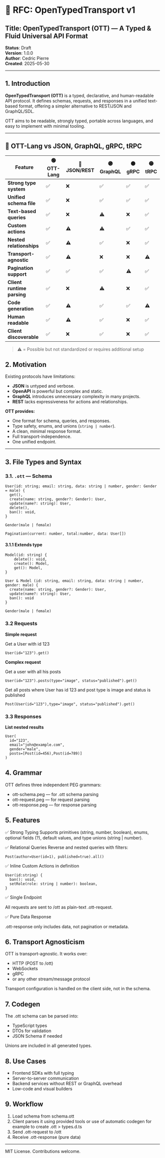 # 📄 RFC: OpenTypedTransport v1

## Title: OpenTypedTransport (OTT) — A Typed & Fluid Universal API Format  
**Status**: Draft  
**Version**: 1.0.0  
**Author**: Cedric Pierre  
**Created**: 2025-05-30

---

## 1. Introduction

**OpenTypedTransport (OTT)** is a typed, declarative, and human-readable API protocol. It defines schemas, requests, and responses in a unified text-based format, offering a simpler alternative to REST/JSON and GraphQL/SDL.

OTT aims to be readable, strongly typed, portable across languages, and easy to implement with minimal tooling.

---

## 🔰 OTT-Lang vs JSON, GraphQL, gRPC, tRPC

| Feature                       | 🟢 OTT-Lang | 🔵 JSON/REST | 🟣 GraphQL | 🟠 gRPC | 🟡 tRPC |
|------------------------------|-------------|--------------|------------|---------|----------|
| **Strong type system**       | ✅           | ❌           | ✅          | ✅       | ✅        |
| **Unified schema file**      | ✅           | ❌           | ✅          | ✅       | ✅        |
| **Text-based queries**       | ✅           | ❌           | ⚠️          | ❌       | ✅        |
| **Custom actions**           | ✅           | ⚠️           | ⚠️          | ✅       | ✅        |
| **Nested relationships**     | ✅           | ⚠️           | ✅          | ❌       | ✅        |
| **Transport-agnostic**       | ✅           | ⚠️           | ❌          | ❌       | ⚠️        |
| **Pagination support**       | ✅           | ✅           | ✅          | ⚠️       | ✅        |
| **Client runtime parsing**   | ✅           | ❌           | ⚠️          | ❌       | ✅        |
| **Code generation**          | ✅           | ⚠️           | ✅          | ✅       | ⚠️        |
| **Human readable**           | ✅           | ⚠️           | ✅          | ❌       | ✅        |
| **Client discoverable**      | ✅           | ❌           | ✅          | ❌       | ✅        |

> ⚠️ = Possible but not standardized or requires additional setup

## 2. Motivation

Existing protocols have limitations:

- **JSON** is untyped and verbose.
- **OpenAPI** is powerful but complex and static.
- **GraphQL** introduces unnecessary complexity in many projects.
- **REST** lacks expressiveness for actions and relationships.

**OTT provides:**

- One format for schema, queries, and responses.
- Type safety, enums, and unions (`string | number`).
- A clean, minimal response format.
- Full transport-independence.
- One unified endpoint.

---

## 3. File Types and Syntax

### 3.1. `.ott` — Schema

```ott
User(id: string; email: string, data: string | number, gender: Gender = male) {
  get(),
  create(name: string, gender?: Gender): User,
  update(name?: string): User,
  delete(),
  ban(): void,
}

Gender(male | female)

Pagination(current: number, total:number, data: User[])
```

#### 3.1.1 Extends type

```ott
Model(id: string) {
    delete(): void,
    create(): Model,
    get(): Model,
}

User & Model (id: string, email: string, data: string | number, gender: male) {
  create(name: string, gender?: Gender): User,
  update(name?: string): User,
  ban(): void
}

Gender(male | female)
```

### 3.2 Requests

**Simple request**

Get a User with id 123

```ott
User(id="123").get()
```

**Complex request**

Get a user with all his posts

```ott
User(id="123").posts(type="image", status="published").get()
```

Get all posts where User has id 123 and post type is image and status is published

```ott
Post(User(id="123"),type="image", status="published").get()
```

### 3.3 Responses

**List nested results**

```ott
User(
  id="123",
  email="john@example.com",
  gender="male",
  posts=[Post(id=456),Post(id=789)]
)
```

## 4. Grammar

OTT defines three independent PEG grammars:

- ott-schema.peg — for .ott schema parsing
- ott-request.peg — for request parsing
- ott-response.peg — for response parsing

## 5. Features

✅ Strong Typing
Supports primitives (string, number, boolean), enums, optional fields (?), default values, and type unions (string | number).

✅ Relational Queries
Reverse and nested queries with filters:

```ott
Post(author=User(id=1), published=true).all()
```

✅ Inline Custom Actions in definition

```
User(id:string) {
  ban(): void,
  setRole(role: string | number): boolean,
}
```

✅ Single Endpoint

All requests are sent to /ott as plain-text .ott-request.

✅ Pure Data Response

.ott-response only includes data, not pagination or metadata.

## 6. Transport Agnosticism

OTT is transport-agnostic. It works over:
- HTTP (POST to /ott)
- WebSockets
- gRPC
- or any other stream/message protocol

Transport configuration is handled on the client side, not in the schema.

## 7. Codegen

The .ott schema can be parsed into:
- TypeScript types
- DTOs for validation
- JSON Schema if needed

Unions are included in all generated types.

## 8. Use Cases
- Frontend SDKs with full typing
- Server-to-server communication
- Backend services without REST or GraphQL overhead
- Low-code and visual builders

## 9. Workflow

1. Load schema from schema.ott
2. Client parses it using provided tools or use of automatic codegen for example to create .ott > types.d.ts
3. Send .ott-request to /ott
4. Receive .ott-response (pure data)

---

MIT License. Contributions welcome.
